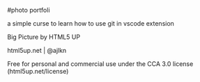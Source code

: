 #photo portfoli

a simple curse to learn how to use git in vscode extension

Big Picture by HTML5 UP

html5up.net | @ajlkn

Free for personal and commercial use under the CCA 3.0 license (html5up.net/license)



